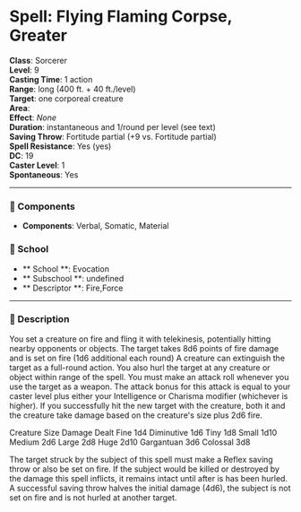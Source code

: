 
# Spell: Flying Flaming Corpse, Greater
**Class**: Sorcerer  
**Level**: 9  
**Casting Time**: 1 action  
**Range**: long (400 ft. + 40 ft./level)  
**Target**: one corporeal creature  
**Area**:   
**Effect**: _None_  
**Duration**: instantaneous and 1/round per level (see text)  
**Saving Throw**: Fortitude partial (+9 vs. Fortitude partial)  
**Spell Resistance**: Yes (yes)  
**DC**: 19  
**Caster Level**: 1  
**Spontaneous**: Yes

---

### 🔮 Components
- **Components**: Verbal, Somatic, Material

### 🏫 School
- ** School **: Evocation
- ** Subschool **: undefined
- ** Descriptor **: Fire,Force
---

### 📜 Description
You set a creature on fire and fling it with telekinesis, potentially hitting nearby opponents or objects. The target takes 8d6 points of fire damage and is set on fire (1d6 additional each round) A creature can extinguish the target as a full-round action. You also hurl the target at any creature or object within range of the spell. You must make an attack roll whenever you use the target as a weapon. The attack bonus for this attack is equal to your caster level plus either your Intelligence or Charisma modifier (whichever is higher). If you successfully hit the new target with the creature, both it and the creature take damage based on the creature's size plus 2d6 fire.

Creature Size       Damage Dealt 
Fine                         1d4 
Diminutive             1d6 
Tiny                         1d8 
Small                      1d10 
Medium                  2d6 
Large                      2d8 
Huge                       2d10 
Gargantuan           3d6 
Colossal                 3d8

The target struck by the subject of this spell must make a Reflex saving throw or also be set on fire. If the subject would be killed or destroyed by the damage this spell inflicts, it remains intact until after is has been hurled. A successful saving throw halves the initial damage (4d6), the subject is not set on fire and is not hurled at another target.
